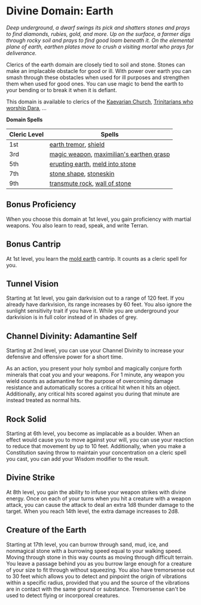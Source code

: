 # Divine Domain: Earth
*Deep underground, a dwarf swings its pick and shatters stones and prays to find diamonds, rubies, gold, and more. Up on the surface, a farmer digs through rocky soil and prays to find good loam beneath it. On the elemental plane of earth, earthen plates move to crush a visiting mortal who prays for deliverance.*

Clerics of the earth domain are closely tied to soil and stone. Stones can make an implacable obstacle for good or ill. With power over earth you can smash through these obstacles when used for ill purposes and strengthen them when used for good ones. You can use magic to bend the earth to your bending or to break it when it is defiant.

This domain is available to clerics of the [Kaevarian Church](../../Religions/KaevarianChurch.md), [Trinitarians who worship Dara](../../Religions/Trinitarian.md#dara), ...

**Domain Spells**

Cleric Level | Spells
------------ | ------
1st	| [earth tremor](../../Magic/Spells/earth-tremor.md), [shield](../../Magic/Spells/shield.md)
3rd	| [magic weapon](../../Magic/Spells/magic-weapon.md), [maximilian's earthen grasp](../../Magic/Spells/maximilians-earthen-grasp.md)
5th	| [erupting earth](../../Magic/Spells/erupting-earth.md), [meld into stone](../../Magic/Spells/meld-into-stone.md)
7th	| [stone shape](../../Magic/Spells/stone-shape.md), [stoneskin](../../Magic/Spells/stoneskin.md)
9th	| [transmute rock](../../Magic/Spells/transmute-rock.md), [wall of stone](../../Magic/Spells/wall-of-stone.md)

## Bonus Proficiency
When you choose this domain at 1st level, you gain proficiency with martial weapons. You also learn to read, speak, and write Terran.

## Bonus Cantrip
At 1st level, you learn the [mold earth](../../Magic/Spells/mold-earth.md) cantrip. It counts as a cleric spell for you.

## Tunnel Vision
Starting at 1st level, you gain darkvision out to a range of 120 feet. If you already have darkvision, its range increases by 60 feet. You also ignore the sunlight sensitivity trait if you have it. While you are underground your darkvision is in full color instead of in shades of grey.

## Channel Divinity: Adamantine Self
Starting at 2nd level, you can use your Channel Divinity to increase your defensive and offensive power for a short time.

As an action, you present your holy symbol and magically conjure forth minerals that coat you and your weapons. For 1 minute, any weapon you wield counts as adamantine for the purpose of overcoming damage resistance and automatically scores a critical hit when it hits an object. Additionally, any critical hits scored against you during that minute are instead treated as normal hits.

## Rock Solid
Starting at 6th level, you become as implacable as a boulder. When an effect would cause you to move against your will, you can use your reaction to reduce that movement by up to 10 feet. Additionally, when you make a Constitution saving throw to maintain your concentration on a cleric spell you cast, you can add your Wisdom modifier to the result.

## Divine Strike
At 8th level, you gain the ability to infuse your weapon strikes with divine energy. Once on each of your turns when you hit a creature with a weapon attack, you can cause the attack to deal an extra 1d8 thunder damage to the target. When you reach 14th level, the extra damage increases to 2d8.

## Creature of the Earth
Starting at 17th level, you can burrow through sand, mud, ice, and nonmagical stone with a burrowing speed equal to your walking speed. Moving through stone in this way counts as moving through difficult terrain. You leave a passage behind you as you burrow large enough for a creature of your size to fit through without squeezing. You also have tremorsense out to 30 feet which allows you to detect and pinpoint the origin of vibrations within a specific radius, provided that you and the source of the vibrations are in contact with the same ground or substance. Tremorsense can't be used to detect flying or incorporeal creatures.
